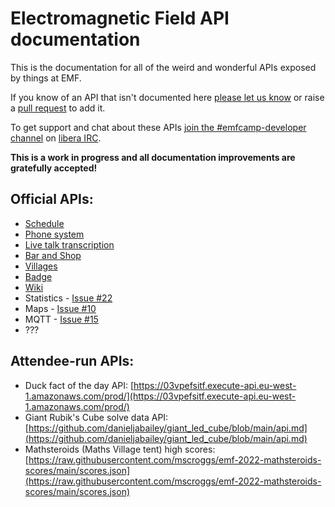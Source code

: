Electromagnetic Field API documentation
==

This is the documentation for all of the weird and wonderful APIs exposed by things at EMF.

If you know of an API that isn't documented here [please let us know](https://github.com/emfcamp/developer.emfcamp.org/issues) or raise a [pull request](https://github.com/emfcamp/developer.emfcamp.org/pulls) to add it.

To get support and chat about these APIs [join the #emfcamp-developer channel](https://web.libera.chat/?channel=#emfcamp-developer) on [libera IRC](https://libera.chat/).

**This is a work in progress and all documentation improvements are gratefully accepted!**

Official APIs:
--
* [Schedule](schedule)
* [Phone system](phones)
* [Live talk transcription](transcription)
* [Bar and Shop](bar)
* [Villages](villages)
* [Badge](badge)
* [Wiki](wiki)
* Statistics - [Issue #22](https://github.com/emfcamp/developer.emfcamp.org/issues/22)
* Maps - [Issue #10](https://github.com/emfcamp/developer.emfcamp.org/issues/10)
* MQTT - [Issue #15](https://github.com/emfcamp/developer.emfcamp.org/issues/15)
* ???

Attendee-run APIs:
--
* Duck fact of the day API: [https://03vpefsitf.execute-api.eu-west-1.amazonaws.com/prod/](https://03vpefsitf.execute-api.eu-west-1.amazonaws.com/prod/)
* Giant Rubik's Cube solve data API: [https://github.com/danieljabailey/giant_led_cube/blob/main/api.md](https://github.com/danieljabailey/giant_led_cube/blob/main/api.md)
* Mathsteroids (Maths Village tent) high scores: [https://raw.githubusercontent.com/mscroggs/emf-2022-mathsteroids-scores/main/scores.json](https://raw.githubusercontent.com/mscroggs/emf-2022-mathsteroids-scores/main/scores.json)
